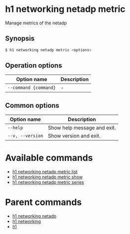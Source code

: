 
# h1 networking netadp metric

Manage metrics of the netadp

## Synopsis

```bash
$ h1 networking netadp metric <options>
```

## Operation options

| Option name               | Description |
| ------------------------- | ----------- |
| ```--command {command}``` | -           |

## Common options

| Option name          | Description                 |
| -------------------- | --------------------------- |
| ```--help```         | Show help message and exit. |
| ```--v, --version``` | Show version and exit.      |

# Available commands

* [h1 networking netadp metric list](./list/README.md)
* [h1 networking netadp metric show](./show/README.md)
* [h1 networking netadp metric series](./series/README.md)

# Parent commands

* [h1 networking netadp](./../README.md)
* [h1 networking](./../../README.md)
* [h1](./../../../README.md)
